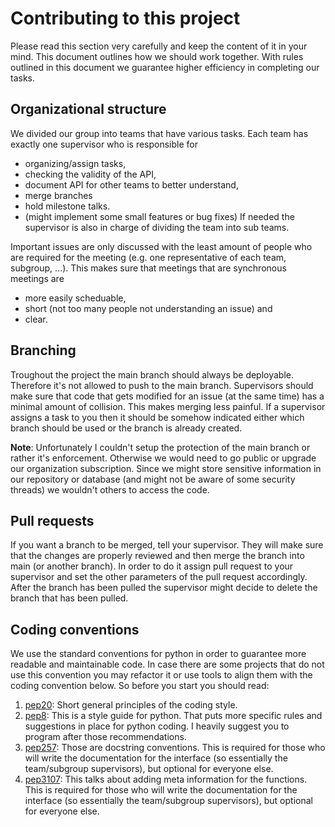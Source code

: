 # Contributing to this project
Please read this section very carefully and keep the content of it in your
mind. This document outlines how we should work together. With rules outlined
in this document we guarantee higher efficiency in completing our tasks.

## Organizational structure
We divided our group into teams that have various tasks. Each team has exactly
one supervisor who is responsible for 
- organizing/assign tasks,
- checking the validity of the API,
- document API for other teams to better understand,
- merge branches
- hold milestone talks.
- (might implement some small features or bug fixes)
If needed the supervisor is also in charge of dividing the team into sub teams.

Important issues are only discussed with the least amount of people who are 
required for the meeting (e.g. one representative of each team, subgroup, ...). 
This makes sure that meetings that are synchronous meetings are 
- more easily scheduable, 
- short (not too many people not understanding an issue) and 
- clear.

## Branching
Troughout the project the main branch should always be deployable. Therefore
it's not allowed to push to the main branch. Supervisors should make sure 
that code that gets modified for an issue (at the same time) has a minimal 
amount of collision. This makes merging less painful. If a supervisor 
assigns a task to you then it should be somehow indicated either which 
branch should be used or the branch is already created. 

__Note__: Unfortunately I couldn't setup the protection of the main branch 
or rather it's enforcement. Otherwise we would need to go public or upgrade our 
organization subscription. Since we might store sensitive information in our
repository or database (and might not be aware of some security threads) 
we wouldn't others to access the code.

## Pull requests
If you want a branch to be merged, tell your supervisor. They will make 
sure that the changes are properly reviewed and then merge the branch 
into main (or another branch). In order to do it assign pull request to
your supervisor and set the other parameters of the pull request accordingly.
After the branch has been pulled the supervisor might decide to delete the
branch that has been pulled.

## Coding conventions
We use the standard conventions for python in order to guarantee more readable
and maintainable code. In case there are some projects that do not use this
convention you may refactor it or use tools to align them with the coding 
convention below. So before you start you should read:
1. [pep20](https://peps.python.org/pep-0020/): Short general principles of
the coding style.
2. [pep8](https://peps.python.org/pep-0008/): This is a style guide for 
python. That puts more specific rules and suggestions in place for python
coding. I heavily suggest you to program after those recommendations.
3. [pep257](https://peps.python.org/pep-0257/): Those are docstring 
conventions. This is required for those who will write the documentation
for the interface (so essentially the team/subgroup supervisors), but 
optional for everyone else.
4. [pep3107](https://peps.python.org/pep-3107/): This talks about adding
meta information for the functions. This is required for those who will write 
the documentation for the interface (so essentially the team/subgroup 
supervisors), but optional for everyone else.

